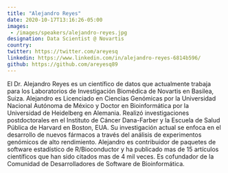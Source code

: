 ```yaml
---
title: "Alejandro Reyes"
date: 2020-10-17T13:16:26-05:00
images:
 - /images/speakers/alejandro-reyes.jpg
designation: Data Scientist @ Novartis
country: 
twitter: https://twitter.com/areyesq
linkedin: https://www.linkedin.com/in/alejandro-reyes-6814b596/
github: https://github.com/areyesq89
---
```


El Dr. Alejandro Reyes es un científico de datos que actualmente trabaja para los Laboratorios de Investigación Biomédica de Novartis en Basilea, Suiza. Alejandro es Licenciado en Ciencias Genómicas por la Universidad Nacional Autónoma de México y Doctor en Bioinformática por la Universidad de Heidelberg en Alemania. Realizó investigaciones postdoctorales en el Instituto de Cáncer Dana-Farber y la Escuela de Salud Pública de Harvard en Boston, EUA. Su investigación actual se enfoca en el desarrollo de nuevos fármacos a través del análisis de experimentos genómicos de alto rendimiento. Alejandro es contribuidor de paquetes de software estadístico de R/Bioconductor y ha publicado mas de 15 artículos científicos que han sido citados mas de 4 mil veces. Es cofundador de la Comunidad de Desarrolladores de Software de Bioinformática.

